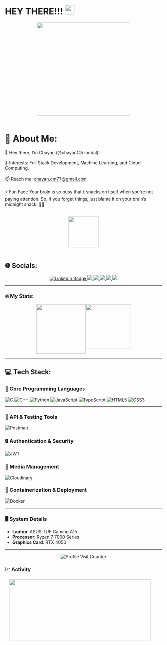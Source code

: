 <h1>
  HEY THERE!!!
  <img src="https://media.giphy.com/media/hvRJCLFzcasrR4ia7z/giphy.gif" width="30px"/>
</h1>
<div align="center">
  <img src="https://media.giphy.com/media/836HiJc7pgzy8iNXCn/giphy.gif" width="300"/>
</div>
<br>

<h1>💫 About Me:</h1>

👋 Hey there, I’m Chayan (@chayanC7mondal)!<br><br>
👀 Interests: Full Stack Development, Machine Learning, and Cloud Computing.<br><br>
📫 Reach me: chayan.cm77@gmail.com<br><br>
⚡ Fun Fact: Your brain is so busy that it snacks on itself when you're not paying attention. So, if you forget things, just blame it on your brain’s midnight snack! 🧠🍕

<br>

<div id="header" align="center">
  <img src="https://media.giphy.com/media/M9gbBd9nbDrOTu1Mqx/giphy.gif" width="100"/>
</div>

<br>
<h2>🌐 Socials:</h2>
<div id="badges" align="center">
  <a href="https://www.linkedin.com/in/chayan-mondal-881962177/" target="_blank">
    <img src="https://img.shields.io/badge/LinkedIn-blue?style=for-the-badge&logo=linkedin&logoColor=white" alt="LinkedIn Badge"/>
  </a>
  <a href="https://www.instagram.com/chayan.mondal_?igsh=Z3RuOW1iaGg5aGFx">
    <img src="https://img.shields.io/badge/Instagram-E4405F?style=for-the-badge&logo=instagram&logoColor=white"> 
  </a>
  <a href="https://chayan-mondal.vercel.app/">
    <img src="https://img.shields.io/badge/Portfolio-255E63?style=for-the-badge&logo=About.me&logoColor=white">
  </a>
  <a href="your-twitter-URL">
    <img src="https://img.shields.io/badge/Reddit-FF4500?style=for-the-badge&logo=reddit&logoColor=white">
  </a>
  <a href="https://bio.link/chayanmondal">
    <img src="https://img.shields.io/badge/bio.link-000000%7D?style=for-the-badge&logo=biolink&logoColor=white">
  </a>
  <a href="https://stackoverflow.com/users/23888792/chayan-mondal">
    <img src="https://img.shields.io/badge/Stack_Overflow-FE7A16?style=for-the-badge&logo=stack-overflow&logoColor=white">
  </a> 
</div>

---

### :fire: My Stats:
<div style="display:flex;flex-direction:row;justify-content:center;">
 <img height="160" src="https://streak-stats.demolab.com?user=chayanC7mondal&theme=bear&hide_border=true&border_radius=6.3)](https://git.io/streak-stats)">
 <img height="145" src="https://github-readme-stats.vercel.app/api?username=chayanC7mondal&show_icons=true&theme=tokyonight">
</div>

---

## 💻 Tech Stack:

### 🚀 Core Programming Languages
![C](https://img.shields.io/badge/C-%2300599C.svg?style=for-the-badge&logo=c&logoColor=white) 
![C++](https://img.shields.io/badge/C++-%2300599C.svg?style=for-the-badge&logo=c%2B%2B&logoColor=white)
![Python](https://img.shields.io/badge/Python-%233776AB.svg?style=for-the-badge&logo=python&logoColor=white)
![JavaScript](https://img.shields.io/badge/JavaScript-%23F7DF1E.svg?style=for-the-badge&logo=javascript&logoColor=black) 
![TypeScript](https://img.shields.io/badge/TypeScript-%23007ACC.svg?style=for-the-badge&logo=typescript&logoColor=white)
![HTML5](https://img.shields.io/badge/HTML5-%23E34F26.svg?style=for-the-badge&logo=html5&logoColor=white) 
![CSS3](https://img.shields.io/badge/CSS3-%231572B6.svg?style=for-the-badge&logo=css3&logoColor=white) 

---

### 🔄 API & Testing Tools
![Postman](https://img.shields.io/badge/Postman-%23FF6C37.svg?style=for-the-badge&logo=postman&logoColor=white)

### 🔒 Authentication & Security
![JWT](https://img.shields.io/badge/JWT-%23000000.svg?style=for-the-badge&logo=JSON%20web%20tokens&logoColor=white)

### 📂 Media Management
![Cloudinary](https://img.shields.io/badge/Cloudinary-%231a9fd3.svg?style=for-the-badge&logo=cloudinary&logoColor=white)

### 🐳 Containerization & Deployment
![Docker](https://img.shields.io/badge/Docker-%232496ED.svg?style=for-the-badge&logo=docker&logoColor=white)

---

### 🖥️ System Details
- **Laptop**: ASUS TUF Gaming A15
- **Processor**: Ryzen 7 7000 Series
- **Graphics Card**: RTX 4050

---

<div align="center">
  <img src="https://komarev.com/ghpvc/?username=chayanC7mondal&style=for-the-badge&color=blue" alt="Profile Visit Counter"/>
</div>

### 📈 Activity
<div style="display:flex;justify-content:center;">
 <img width="95%" height="195px" src="https://github-readme-activity-graph.vercel.app/graph?username=chayanC7mondal&theme=react&bg_color=20232a&hide_border=true">
</div> 

